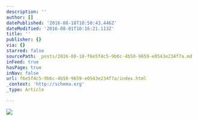 ```yaml
---
description: ''
author: []
datePublished: '2016-08-18T10:50:43.446Z'
dateModified: '2016-08-01T10:16:21.113Z'
title: ''
publisher: {}
via: {}
starred: false
sourcePath: _posts/2016-08-18-f6e5f4c5-9b6c-4b50-9659-e0543e234f7a.md
inFeed: true
hasPage: true
inNav: false
url: f6e5f4c5-9b6c-4b50-9659-e0543e234f7a/index.html
_context: 'http://schema.org'
_type: Article

---
```

![](https://the-grid-user-content.s3-us-west-2.amazonaws.com/9efbc500-6369-4c32-b1ef-9472671dfa5d.jpg)
